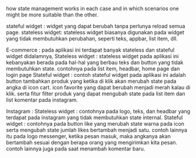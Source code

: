 how state management works in each case and in which scenarios one might be more suitable than the other.

stateful widget : widget yang dapat berubah tanpa perlunya reload semua page.
stateless widget: stateless widget biasanya digunakan pada widget yang tidak membutuhkan perubahan, seperti teks, appbar, list item, dll.

E-commerce : pada aplikasi ini terdapat banyak stateless dan stateful widget didalamnya,
    Stateless widget : stateless widget pada aplikasi ini kebanyakan berada pada hal-hal yang berbau teks dan button yang tidak membutuhkan state.
                       contohnya pada list item, headbar, home page dan login page
    Stateful widget  : contoh stateful widget pada aplikasi ini adalah button tambahkan produk yang ketika di klik akan merubah state pada angka di icon cart.
                       icon favorite yang dapat berubah menjadi merah kalau di klik. serta fitur filter produk yang dapat mengubah state pada list item dan list komentar pada instagram.

Instagram :
    Stateless widget : contohnya pada logo, teks, dan headbar yang terdapat pada instagram yang tidak membutuhkan state internal.
    Stateful  widget : contohnya pada button like yang merubah state warna pada icon serta mengubah state jumlah likes bertambah menjadi satu.
                       contoh lainnya itu pada logo messenger, ketika pesan masuk, maka angkanya akan bertambah sesuai dengan berapa orang yang mengirimkan kita pesan.
                       contoh lainnya juga pada saat menambah komentar baru.
